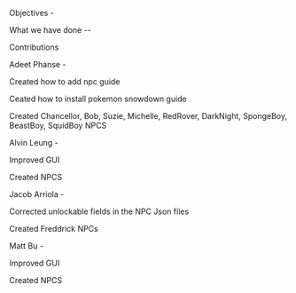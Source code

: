 Objectives -




What we have done --

Contributions

Adeet Phanse -

Created how to add npc guide

Ceated how to install pokemon snowdown guide

Created Chancellor, Bob, Suzie, Michelle, RedRover, DarkNight, SpongeBoy, BeastBoy, SquidBoy NPCS

Alvin Leung -

Improved GUI 

Created  NPCS

Jacob Arriola -

Corrected unlockable fields in the NPC Json files

Created Freddrick NPCs

Matt Bu -

Improved GUI 

Created  NPCS



